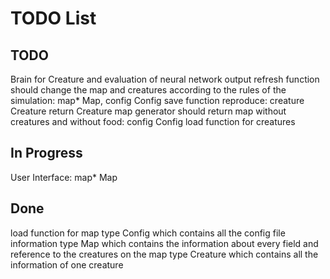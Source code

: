 # TODO List

## TODO

Brain for Creature and evaluation of neural network output
refresh function should change the map and creatures according to the rules of the simulation: map* Map, config Config
save function
reproduce: creature Creature return Creature
map generator should return map without creatures and without food: config Config
load function for creatures

## In Progress

User Interface: map* Map

## Done

load function for map
type Config which contains all the config file information
type Map which contains the information about every field and reference to the creatures on the map
type Creature which contains all the information of one creature